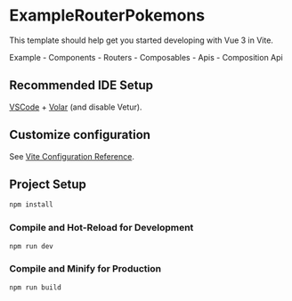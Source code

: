 # ExampleRouterPokemons

This template should help get you started developing with Vue 3 in Vite.

Example 
    - Components
    - Routers
    - Composables
    - Apis
    - Composition Api

## Recommended IDE Setup

[VSCode](https://code.visualstudio.com/) + [Volar](https://marketplace.visualstudio.com/items?itemName=Vue.volar) (and disable Vetur).

## Customize configuration

See [Vite Configuration Reference](https://vite.dev/config/).

## Project Setup

```sh
npm install
```

### Compile and Hot-Reload for Development

```sh
npm run dev
```

### Compile and Minify for Production

```sh
npm run build
```
